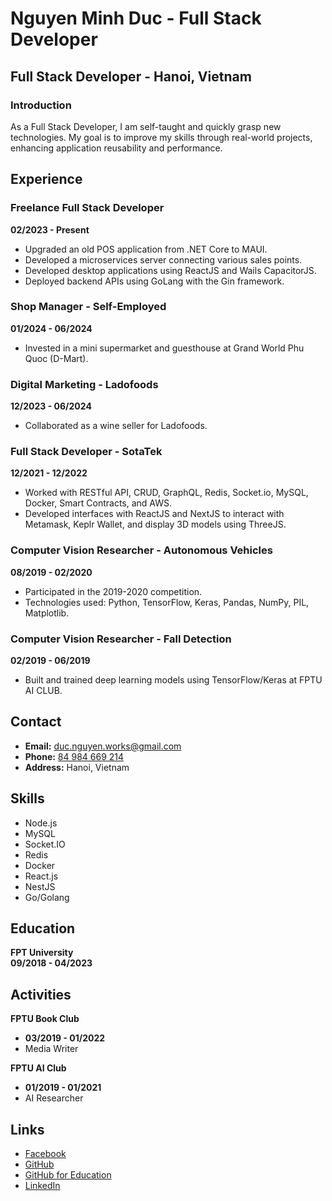 # Nguyen Minh Duc - Full Stack Developer

## Full Stack Developer - Hanoi, Vietnam

### Introduction
As a Full Stack Developer, I am self-taught and quickly grasp new technologies. My goal is to improve my skills through real-world projects, enhancing application reusability and performance.

## Experience
### Freelance Full Stack Developer
**02/2023 - Present**
- Upgraded an old POS application from .NET Core to MAUI.
- Developed a microservices server connecting various sales points.
- Developed desktop applications using ReactJS and Wails CapacitorJS.
- Deployed backend APIs using GoLang with the Gin framework.

### Shop Manager - Self-Employed
**01/2024 - 06/2024**
- Invested in a mini supermarket and guesthouse at Grand World Phu Quoc (D-Mart).

### Digital Marketing - Ladofoods
**12/2023 - 06/2024**
- Collaborated as a wine seller for Ladofoods.

### Full Stack Developer - SotaTek
**12/2021 - 12/2022**
- Worked with RESTful API, CRUD, GraphQL, Redis, Socket.io, MySQL, Docker, Smart Contracts, and AWS.
- Developed interfaces with ReactJS and NextJS to interact with Metamask, Keplr Wallet, and display 3D models using ThreeJS.

### Computer Vision Researcher - Autonomous Vehicles
**08/2019 - 02/2020**
- Participated in the 2019-2020 competition.
- Technologies used: Python, TensorFlow, Keras, Pandas, NumPy, PIL, Matplotlib.

### Computer Vision Researcher - Fall Detection
**02/2019 - 06/2019**
- Built and trained deep learning models using TensorFlow/Keras at FPTU AI CLUB.

## Contact
- **Email:** [duc.nguyen.works@gmail.com](mailto:duc.nguyen.works@gmail.com)
- **Phone:** [84 984 669 214](tel:+84984669214)
- **Address:** Hanoi, Vietnam

## Skills
- Node.js
- MySQL
- Socket.IO
- Redis
- Docker
- React.js
- NestJS
- Go/Golang

## Education
**FPT University**  
**09/2018 - 04/2023**

## Activities
**FPTU Book Club**
- **03/2019 - 01/2022**
- Media Writer

**FPTU AI Club**
- **01/2019 - 01/2021**
- AI Researcher  

## Links
- [Facebook](https://www.facebook.com/ducnguyenworks)
- [GitHub](https://github.com/dusknguyen)
- [GitHub for Education](https://github.com/ducnguyenedu)
- [LinkedIn](https://www.linkedin.com/in/dusknguyen/)
